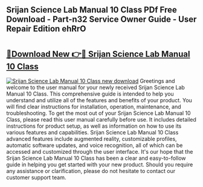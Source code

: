 ## Srijan Science Lab Manual 10 Class PDf Free Download - Part-n32 Service Owner Guide - User Repair Edition ehRrO

# <h2><a href="http://bc67044.oget.top/?id=Srijan+Science+Lab+Manual+10+Class">🔗Download New 👉🔴 Srijan Science Lab Manual 10 Class</a></h2>

[![Srijan Science Lab Manual 10 Class new download](https://i.imgur.com/5g1atiW.png)](http://bc67044.oget.top/?id=Srijan+Science+Lab+Manual+10+Class)
Greetings and welcome to the user manual for your newly received Srijan Science Lab Manual 10 Class. This comprehensive guide is intended to help you understand and utilize all of the features and benefits of your product. You will find clear instructions for installation, operation, maintenance, and troubleshooting. To get the most out of your Srijan Science Lab Manual 10 Class, please read this user manual carefully before use. It includes detailed instructions for product setup, as well as information on how to use its various features and capabilities. Srijan Science Lab Manual 10 Class advanced features include augmented reality, customizable profiles, automatic software updates, and voice recognition, all of which can be accessed and customized through the user interface. It's our hope that the Srijan Science Lab Manual 10 Class has been a clear and easy-to-follow guide in helping you get started with your new product. Should you require any assistance or clarification, please do not hesitate to contact our customer support team.
